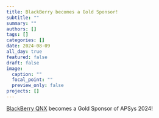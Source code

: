 ```yaml
---
title: BlackBerry becomes a Gold Sponsor!
subtitle: ""
summary: ""
authors: []
tags: []
categories: []
date: 2024-08-09
all_day: true
featured: false
draft: false
image:
  caption: ""
  focal_point: ""
  preview_only: false
projects: []
---
```

[BlackBerry QNX](https://blackberry.qnx.com/en) becomes a Gold Sponsor of APSys 2024!
